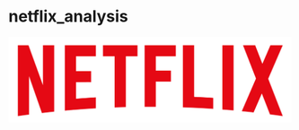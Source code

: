 # netflix_analysis

![Netflix](https://github.com/debadityaroy99/netflix_analysis/blob/main/logo%20(1).png)
